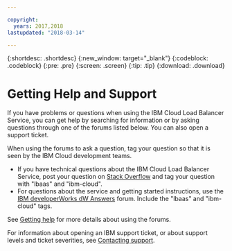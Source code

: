 ```yaml
---

copyright:
  years: 2017,2018
lastupdated: "2018-03-14"

---
```


{:shortdesc: .shortdesc}
{:new_window: target="_blank"}
{:codeblock: .codeblock}
{:pre: .pre}
{:screen: .screen}
{:tip: .tip}
{:download: .download}

# Getting Help and Support

If you have problems or questions when using the IBM Cloud Load Balancer Service, you can get help by searching for information or by asking questions through one of the forums listed below. You can also open a support ticket.

When using the forums to ask a question, tag your question so that it is seen by the IBM Cloud development teams.

* If you have technical questions about the IBM Cloud Load Balancer Service, post your question on [Stack Overflow](https://stackoverflow.com/search?q=lbaas+ibm-cloud) and tag your question with "lbaas" and "ibm-cloud".
* For questions about the service and getting started instructions, use the [IBM developerWorks dW Answers](https://developer.ibm.com/answers/topics/lbaas.html?smartspace=ibm-cloud) forum. Include the "lbaas" and "ibm-cloud" tags.

See [Getting help](https://console.bluemix.net/docs/support/index.html#getting-help) for more details about using the forums.

For information about opening an IBM support ticket, or about support levels and ticket severities, see [Contacting support](https://console.bluemix.net/docs/support/index.html#contacting-support).
